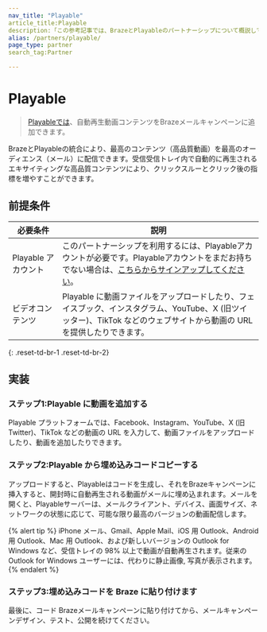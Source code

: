 ```yaml
---
nav_title: "Playable"
article_title:Playable
description:「この参考記事では、BrazeとPlayableのパートナーシップについて概説しています。Playableは、Brazeのメールキャンペーンに動画コンテンツを追加できる動画プラットフォームです。「
alias: /partners/playable/
page_type: partner
search_tag:Partner

---
```


# Playable

> [Playableでは][1]、自動再生動画コンテンツをBrazeメールキャンペーンに追加できます。

BrazeとPlayableの統合により、最高のコンテンツ（高品質動画）を最高のオーディエンス（メール）に配信できます。受信受信トレイ内で自動的に再生されるエキサイティングな高品質コンテンツにより、クリックスルーとクリック後の指標を増やすことができます。

## 前提条件

| 必要条件 | 説明 | 
| ----------- | ----------- |
| Playable アカウント | このパートナーシップを利用するには、Playableアカウントが必要です。Playableアカウントをまだお持ちでない場合は、[こちらからサインアップしてください][signup]。
ビデオコンテンツ | Playable に動画ファイルをアップロードしたり、フェイスブック、インスタグラム、YouTube、X (旧ツイッター)、TikTok などのウェブサイトから動画の URL を提供したりできます。 |
{: .reset-td-br-1 .reset-td-br-2}

## 実装

### ステップ1:Playable に動画を追加する

Playable プラットフォームでは、Facebook、Instagram、YouTube、X (旧Twitter)、TikTok などの動画の URL を入力して、動画ファイルをアップロードしたり、動画を追加したりできます。

### ステップ2:Playable から埋め込みコードコピーする

アップロードすると、Playableはコードを生成し、それをBrazeキャンペーンに挿入すると、開封時に自動再生される動画がメールに埋め込まれます。メールを開くと、Playableサーバーは、メールクライアント、デバイス、画面サイズ、ネットワークの状態に応じて、可能な限り最高のバージョンの動画配信します。

{% alert tip %}
iPhone メール、Gmail、Apple Mail、iOS 用 Outlook、Android 用 Outlook、Mac 用 Outlook、および新しいバージョンの Outlook for Windows など、受信トレイの 98% 以上で動画が自動再生されます。従来の Outlook for Windows ユーザーには、代わりに静止画像, 写真が表示されます。
{% endalert %}

### ステップ3:埋め込みコードを Braze に貼り付けます

最後に、コード Brazeメールキャンペーンに貼り付けてから、メールキャンペーンデザイン、テスト、公開を続けてください。

[1]: https://playable.video
[signup]: https://signup.playable.video